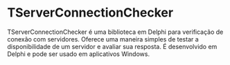 # TServerConnectionChecker
TServerConnectionChecker é uma biblioteca em Delphi para verificação de conexão com servidores. Oferece uma maneira simples de testar a disponibilidade de um servidor e avaliar sua resposta. É desenvolvido em Delphi e pode ser usado em aplicativos Windows.
